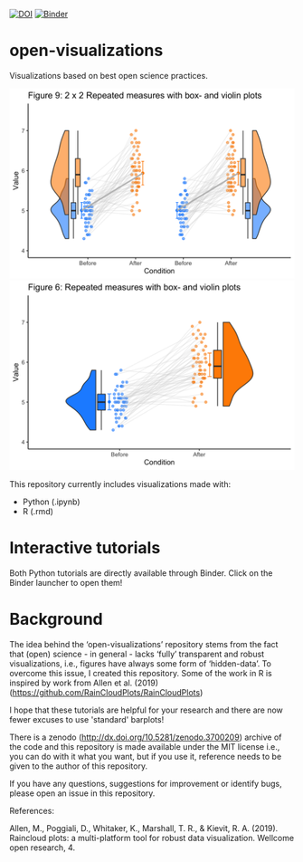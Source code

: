 [![DOI](https://zenodo.org/badge/239716316.svg)](http://dx.doi.org/10.5281/zenodo.3700209)
[![Binder](https://mybinder.org/badge_logo.svg)](https://mybinder.org/v2/gh/jorvlan/open-visualizations/master)
# open-visualizations

Visualizations based on best open science practices.

![Raincloud example](R/figure9.png)
![Raincloud example2](R/figure6.png)


This repository currently includes visualizations made with:
- Python (.ipynb)
- R (.rmd)

# Interactive tutorials
Both Python tutorials are directly available through Binder. Click on the Binder launcher to open them!

# Background
The idea behind the ‘open-visualizations’ repository stems from the fact that (open) science - in general - lacks ‘fully’ transparent and robust visualizations, i.e., figures have always some form of ‘hidden-data’. To overcome this issue, I created this repository. Some of the work in R is inspired by work from Allen et al. (2019)(https://github.com/RainCloudPlots/RainCloudPlots)

I hope that these tutorials are helpful for your research and there are now fewer excuses to use 'standard' barplots! 

There is a zenodo (http://dx.doi.org/10.5281/zenodo.3700209) archive of the code and this repository is made available under the MIT license i.e., you can do with it what you want, but if you use it, reference needs to be given to the author of this repository.

If you have any questions, suggestions for improvement or identify bugs, please open an issue in this repository.   




References:

Allen, M., Poggiali, D., Whitaker, K., Marshall, T. R., & Kievit, R. A. (2019). Raincloud plots: a multi-platform tool for robust data visualization. Wellcome open research, 4.
